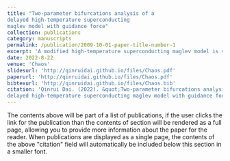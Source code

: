 ```yaml
---
title: "Two-parameter bifurcations analysis of a
delayed high-temperature superconducting
maglev model with guidance force"
collection: publications
category: manuscripts
permalink: /publication/2009-10-01-paper-title-number-1
excerpt: 'A modified high-temperature superconducting maglev model is studied in this paper, mainly considering the influence of time delay on the dynamic properties of the system.'
date: 2022-8-22
venue: 'Chaos'
slidesurl: 'http://qinruidai.github.io/files/Chaos.pdf'
paperurl: 'http://qinruidai.github.io/files/Chaos.pdf'
bibtexurl: 'http://qinruidai.github.io/files/Chaos.bib'
citation: 'Qinrui Dai. (2022). &quot;Two-parameter bifurcations analysis of a
delayed high-temperature superconducting maglev model with guidance force.&quot; <i>Chaos</i>. 32, 083128.'
---
```

The contents above will be part of a list of publications, if the user clicks the link for the publication than the contents of section will be rendered as a full page, allowing you to provide more information about the paper for the reader. When publications are displayed as a single page, the contents of the above "citation" field will automatically be included below this section in a smaller font.
